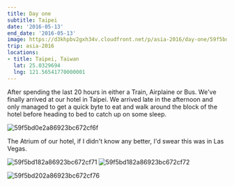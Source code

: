 ```yaml
---
title: Day one
subtitle: Taipei
date: '2016-05-13'
end_date: '2016-05-13'
image: https://d3khpbv2gxh34v.cloudfront.net/p/asia-2016/day-one/59f5bd032a86923bc672cf6a.jpg
trip: asia-2016
locations:
- title: Taipei, Taiwan
  lat: 25.0329694
  lng: 121.56541770000001
---
```


After spending the last 20 hours in either a Train, Airplaine or Bus. We've finally arrived at our hotel in Taipei. We arrived late in the afternoon and only managed to get a quick byte to eat and walk around the block of the hotel before heading to bed to catch up on some sleep.

![59f5bd0e2a86923bc672cf6f](https://d3khpbv2gxh34v.cloudfront.net/p/asia-2016/day-one/59f5bd122a86923bc672cf70.jpg "1.5")

The Atrium of our hotel, if I didn't know any better, I'd swear this was in Las Vegas.

![59f5bd182a86923bc672cf71](https://d3khpbv2gxh34v.cloudfront.net/p/asia-2016/day-one/59f5bd1b2a86923bc672cf73.jpg "0.667")
![59f5bd182a86923bc672cf72](https://d3khpbv2gxh34v.cloudfront.net/p/asia-2016/day-one/59f5bd1d2a86923bc672cf75.jpg "1.5")

![59f5bd202a86923bc672cf76](https://d3khpbv2gxh34v.cloudfront.net/p/asia-2016/day-one/59f5bd222a86923bc672cf77.jpg "1.5")

